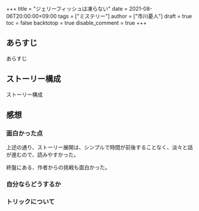 +++
title = "ジェリーフィッシュは凍らない"
date = 2021-08-06T20:00:00+09:00
tags = ["ミステリー"]
author = ["市川憂人"]
draft = true
toc = false
backtotop = true
disable_comment = true
+++


## あらすじ
あらすじ

## ストーリー構成
ストーリー構成

## 感想
### 面白かった点
上述の通り、ストーリー展開は、シンプルで時間が前後することなく、淡々と話が進むので、読みやすかった。

終盤にある、作者からの挑戦も面白かった。

### 自分ならどうするか

### トリックについて


